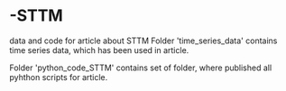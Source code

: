 # -STTM
data and code for article about STTM
Folder 'time_series_data' contains time series data, which has been used in article. 

Folder 'python_code_STTM' contains set of folder, where published all pyhthon scripts for article.

